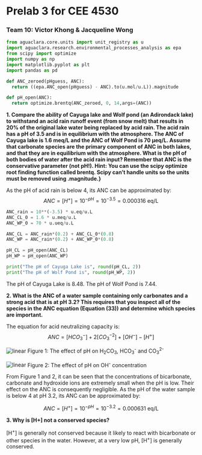 # Prelab 3 for CEE 4530

### Team 10: Victor Khong & Jacqueline Wong ###

```python
from aguaclara.core.units import unit_registry as u
import aguaclara.research.environmental_processes_analysis as epa
from scipy import optimize
import numpy as np
import matplotlib.pyplot as plt
import pandas as pd

def ANC_zeroed(pHguess, ANC):
  return ((epa.ANC_open(pHguess) - ANC).to(u.mol/u.L)).magnitude

def pH_open(ANC):
  return optimize.brentq(ANC_zeroed, 0, 14,args=(ANC))
```

<b> 1. Compare the ability of Cayuga lake and Wolf pond (an Adirondack lake) to withstand an acid rain runoff event (from snow melt) that results in 20% of the original lake water being replaced by acid rain. The acid rain has a pH of 3.5 and is in equilibrium with the atmosphere. The ANC of Cayuga lake is 1.6 meq/L and the ANC of Wolf Pond is 70 μeq/L. Assume that carbonate species are the primary component of ANC in both lakes, and that they are in equilibrium with the atmosphere. What is the pH of both bodies of water after the acid rain input? Remember that ANC is the conservative parameter (not pH!). Hint: You can use the scipy optimize root finding function called brentq. Scipy can’t handle units so the units must be removed using .magnitude.}</b>

As the pH of acid rain is below 4, its ANC can be approximated by:
$$ANC=[H^+] = 10^{-pH}= 10^{-3.5} = 0.000316 \text{ eq/L}$$

```python
ANC_rain = 10**(-3.5) * u.eq/u.L
ANC_CL_0 = 1.6 * u.meq/u.L
ANC_WP_0 = 70 * u.ueq/u.L

ANC_CL = ANC_rain*(0.2) + ANC_CL_0*(0.8)
ANC_WP = ANC_rain*(0.2) + ANC_WP_0*(0.8)

pH_CL = pH_open(ANC_CL)
pH_WP = pH_open(ANC_WP)

print("The pH of Cayuga Lake is", round(pH_CL, 2))
print("The pH of Wolf Pond is", round(pH_WP, 2))
```
The pH of Cayuga Lake is 8.48.
The pH of Wolf Pond is 7.44.

<b> 2. What is the ANC of a water sample containing only carbonates and a strong acid that is at pH 3.2? This requires that you inspect all of the species in the ANC equation (Equation (33)) and determine which species are important.</b>

The equation for acid neutralizing capacity is:
$$ ANC = [HCO_3^-]+2[CO_3^{-2} ]+{[OH}^- ] - [H^+] $$

![linear](https://github.com/lw583/CEE4530/blob/master/Lab3/pH_Diagram.gif?raw=true)
Figure 1: The effect of pH on H<sub>2</sub>CO<sub>3</sub>, HCO<sub>3</sub><sup>-</sup> and CO<sub>3</sub><sup>2-</sup>

![linear](https://github.com/lw583/CEE4530/blob/master/Lab3/pH_Diagram2.gif?raw=true)
Figure 2: The effect of pH on OH<sup>-</sup> concentration

From Figure 1 and 2, it can be seen that the concentrations of bicarbonate, carbonate and hydroxide ions are extremely small when the pH is low. Their effect on the ANC is consequently negligible. As the pH of the water sample is below 4 at pH 3.2, its ANC can be approximated by:

$$ANC=[H^+] = 10^{-pH}= 10^{-3.2} = 0.000631 \text{ eq/L}$$

<b> 3. Why is [H+] not a conserved species? </b>

[H<sup>+</sup>] is generally not conserved because it likely to react with bicarbonate or other species in the water. However, at a very low pH, [H<sup>+</sup>] is generally conserved. </u>
